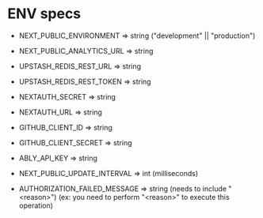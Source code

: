 # ENV specs

- NEXT_PUBLIC_ENVIRONMENT => string ("development" || "production")

- NEXT_PUBLIC_ANALYTICS_URL => string

- UPSTASH_REDIS_REST_URL => string
- UPSTASH_REDIS_REST_TOKEN => string

- NEXTAUTH_SECRET => string
- NEXTAUTH_URL => string

- GITHUB_CLIENT_ID => string
- GITHUB_CLIENT_SECRET => string

- ABLY_API_KEY => string

- NEXT_PUBLIC_UPDATE_INTERVAL => int (milliseconds)

- AUTHORIZATION_FAILED_MESSAGE => string (needs to include "\<reason>")
  (ex: you need to perform "\<reason>" to execute this operation)
